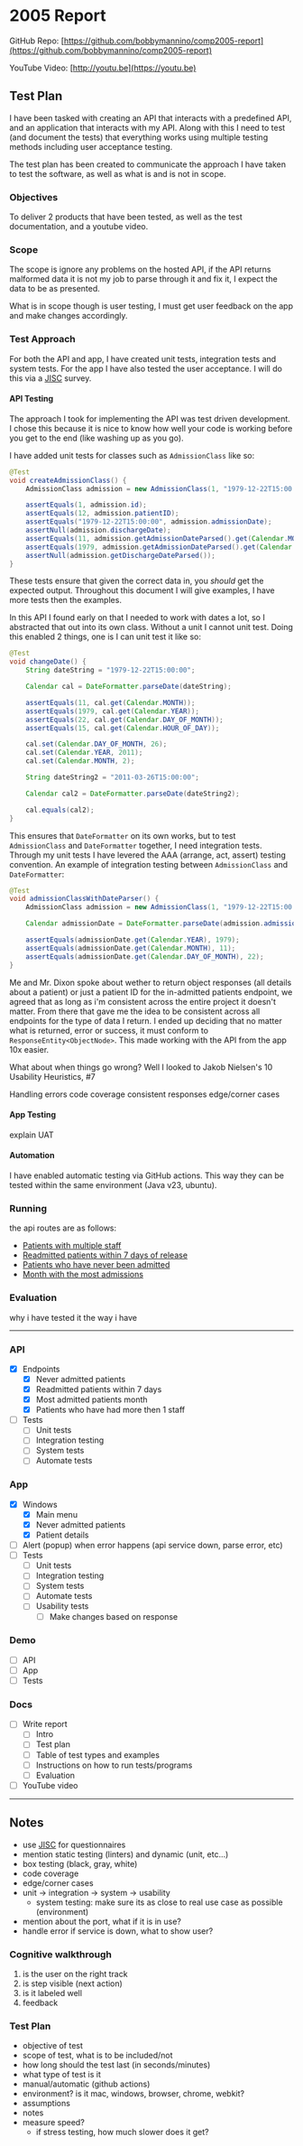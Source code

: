 # 2005 Report

GitHub Repo: [https://github.com/bobbymannino/comp2005-report](https://github.com/bobbymannino/comp2005-report)

<!-- TODO add youtube video -->
YouTube Video: [http://youtu.be](https://youtu.be)

## Test Plan

I have been tasked with creating an API that interacts with a predefined API,
and an application that interacts with my API. Along with this I need to test
(and document the tests) that everything works using multiple testing methods
including user acceptance testing.

The test plan has been created to communicate the approach I have taken to test
the software, as well as what is and is not in scope.

### Objectives

To deliver 2 products that have been tested, as well as the test documentation,
and a youtube video.

### Scope

The scope is ignore any problems on the hosted API, if the API returns malformed
data it is not my job to parse through it and fix it, I expect the data to be as
presented.

What is in scope though is user testing, I must get user feedback on
the app and make changes accordingly.

### Test Approach

For both the API and app, I have created unit tests, integration tests and
system tests. For the app I have also tested the user acceptance. I will do this
via a [JISC](https://www.jisc.ac.uk/) survey.

#### API Testing

The approach I took for implementing the API was test driven development. I
chose this because it is nice to know how well your code is working before you
get to the end (like washing up as you go).

I have added unit tests for classes such as `AdmissionClass` like so:

```java
@Test
void createAdmissionClass() {
    AdmissionClass admission = new AdmissionClass(1, "1979-12-22T15:00:00", null, 12);

    assertEquals(1, admission.id);
    assertEquals(12, admission.patientID);
    assertEquals("1979-12-22T15:00:00", admission.admissionDate);
    assertNull(admission.dischargeDate);
    assertEquals(11, admission.getAdmissionDateParsed().get(Calendar.MONTH));
    assertEquals(1979, admission.getAdmissionDateParsed().get(Calendar.YEAR));
    assertNull(admission.getDischargeDateParsed());
}
```

These tests ensure that given the correct data in, you *should* get the expected
output. Throughout this document I will give examples, I have more tests then
the examples.

In this API I found early on that I needed to work with dates a lot, so I
abstracted that out into its own class. Without a unit I cannot unit test. Doing
this enabled 2 things, one is I can unit test it like so:

```java
@Test
void changeDate() {
    String dateString = "1979-12-22T15:00:00";

    Calendar cal = DateFormatter.parseDate(dateString);

    assertEquals(11, cal.get(Calendar.MONTH));
    assertEquals(1979, cal.get(Calendar.YEAR));
    assertEquals(22, cal.get(Calendar.DAY_OF_MONTH));
    assertEquals(15, cal.get(Calendar.HOUR_OF_DAY));

    cal.set(Calendar.DAY_OF_MONTH, 26);
    cal.set(Calendar.YEAR, 2011);
    cal.set(Calendar.MONTH, 2);

    String dateString2 = "2011-03-26T15:00:00";

    Calendar cal2 = DateFormatter.parseDate(dateString2);

    cal.equals(cal2);
}
```

This ensures that `DateFormatter` on its own works, but to test `AdmissionClass`
and `DateFormatter` together, I need integration tests. Through my unit tests I
have levered the AAA (arrange, act, assert) testing convention. An example of
integration testing between `AdmissionClass` and `DateFormatter`:

```java
@Test
void admissionClassWithDateParser() {
    AdmissionClass admission = new AdmissionClass(1, "1979-12-22T15:00:00", null, 1);

    Calendar admissionDate = DateFormatter.parseDate(admission.admissionDate);

    assertEquals(admissionDate.get(Calendar.YEAR), 1979);
    assertEquals(admissionDate.get(Calendar.MONTH), 11);
    assertEquals(admissionDate.get(Calendar.DAY_OF_MONTH), 22);
}
```

Me and Mr. Dixon spoke about wether to return object responses (all details
about a patient) or just a patient ID for the in-admitted patients endpoint, we
agreed that as long as i'm consistent across the entire project it doesn't
matter. From there that gave me the idea to be consistent across all endpoints
for the type of data I return. I ended up deciding that no matter what is
returned, error or success, it must conform to `ResponseEntity<ObjectNode>`.
This made working with the API from the app 10x easier.

What about when things go wrong? Well I looked to Jakob Nielsen's 10 Usability
Heuristics, #7

Handling errors
code coverage
consistent responses
edge/corner cases

#### App Testing

explain UAT

#### Automation

I have enabled automatic testing via GitHub actions. This way they can be
tested within the same environment (Java v23, ubuntu).

### Running

the api routes are as follows:

- [Patients with multiple staff](http://localhost:8080/patients/multi-staff)
- [Readmitted patients within 7 days of release](http://localhost:8080/admissions/re)
- [Patients who have never been admitted](http://localhost:8080/admissions/never)
- [Month with the most admissions](http://localhost:8080/admissions/most)

### Evaluation

why i have tested it the way i have

---

### API

- [x] Endpoints
  - [x] Never admitted patients
  - [x] Readmitted patients within 7 days
  - [x] Most admitted patients month
  - [x] Patients who have had more then 1 staff
- [ ] Tests
  - [ ] Unit tests
  - [ ] Integration testing
  - [ ] System tests
  - [ ] Automate tests

### App

- [x] Windows
  - [x] Main menu
  - [x] Never admitted patients
  - [x] Patient details
- [ ] Alert (popup) when error happens (api service down, parse error, etc)
- [ ] Tests
  - [ ] Unit tests
  - [ ] Integration testing
  - [ ] System tests
  - [ ] Automate tests
  - [ ] Usability tests
    - [ ] Make changes based on response

### Demo

- [ ] API
- [ ] App
- [ ] Tests

### Docs

- [ ] Write report
  - [ ] Intro
  - [ ] Test plan
  - [ ] Table of test types and examples
  - [ ] Instructions on how to run tests/programs
  - [ ] Evaluation
- [ ] YouTube video

---

## Notes

- use [JISC](https://onlinesurverys.ac.uk) for questionnaires
- mention static testing (linters) and dynamic (unit, etc...)
- box testing (black, gray, white)
- code coverage
- edge/corner cases
- unit -> integration -> system -> usability
  - system testing: make sure its as close to real use case as possible
    (environment)
- mention about the port, what if it is in use?
- handle error if service is down, what to show user?

### Cognitive walkthrough

1. is the user on the right track
2. is step visible (next action)
3. is it labeled well
4. feedback

### Test Plan

- objective of test
- scope of test, what is to be included/not
- how long should the test last (in seconds/minutes)
- what type of test is it
- manual/automatic (github actions)
- environment? is it mac, windows, browser, chrome, webkit?
- assumptions
- notes
- measure speed?
  - if stress testing, how much slower does it get?
